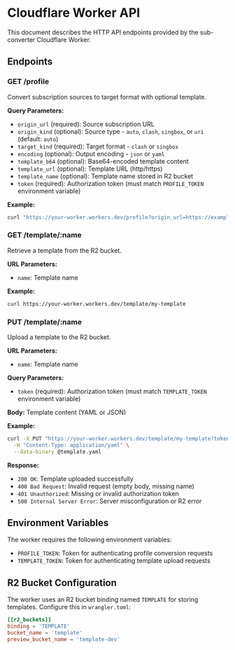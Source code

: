 # Cloudflare Worker API

This document describes the HTTP API endpoints provided by the sub-converter Cloudflare Worker.

## Endpoints

### GET /profile

Convert subscription sources to target format with optional template.

**Query Parameters:**
- `origin_url` (required): Source subscription URL
- `origin_kind` (optional): Source type - `auto`, `clash`, `singbox`, or `uri` (default: `auto`)
- `target_kind` (required): Target format - `clash` or `singbox`
- `encoding` (optional): Output encoding - `json` or `yaml`
- `template_b64` (optional): Base64-encoded template content
- `template_url` (optional): Template URL (http/https)
- `template_name` (optional): Template name stored in R2 bucket
- `token` (required): Authorization token (must match `PROFILE_TOKEN` environment variable)

**Example:**
```bash
curl "https://your-worker.workers.dev/profile?origin_url=https://example.com/sub&target_kind=clash&token=YOUR_TOKEN"
```

### GET /template/:name

Retrieve a template from the R2 bucket.

**URL Parameters:**
- `name`: Template name

**Example:**
```bash
curl https://your-worker.workers.dev/template/my-template
```

### PUT /template/:name

Upload a template to the R2 bucket.

**URL Parameters:**
- `name`: Template name

**Query Parameters:**
- `token` (required): Authorization token (must match `TEMPLATE_TOKEN` environment variable)

**Body:**
Template content (YAML or JSON)

**Example:**
```bash
curl -X PUT "https://your-worker.workers.dev/template/my-template?token=YOUR_TEMPLATE_TOKEN" \
  -H "Content-Type: application/yaml" \
  --data-binary @template.yaml
```

**Response:**
- `200 OK`: Template uploaded successfully
- `400 Bad Request`: Invalid request (empty body, missing name)
- `401 Unauthorized`: Missing or invalid authorization token
- `500 Internal Server Error`: Server misconfiguration or R2 error

## Environment Variables

The worker requires the following environment variables:

- `PROFILE_TOKEN`: Token for authenticating profile conversion requests
- `TEMPLATE_TOKEN`: Token for authenticating template upload requests

## R2 Bucket Configuration

The worker uses an R2 bucket binding named `TEMPLATE` for storing templates. Configure this in `wrangler.toml`:

```toml
[[r2_buckets]]
binding = 'TEMPLATE'
bucket_name = 'template'
preview_bucket_name = 'template-dev'
```
